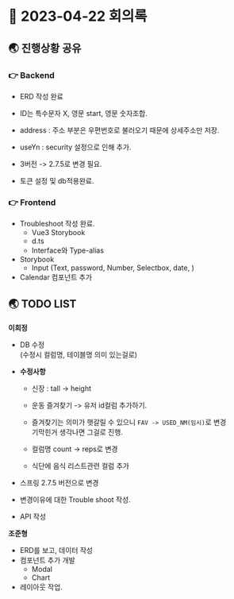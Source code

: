# 📑 2023-04-22 회의록

## 🌏 진행상황 공유

### 👉 Backend

- ERD 작성 완료

- ID는 특수문자 X, 영문 start, 영문 숫자조합.

- address : 주소 부분은 우편번호로 불러오기 때문에 상세주소만 저장.

- useYn : security 설정으로 인해 추가.

- 3버전 -> 2.7.5로 변경 필요.

- 토큰 설정 및 db적용완료.

  

### 👉 Frontend

- Troubleshoot 작성 완료.
  - Vue3 Storybook
  - d.ts
  - Interface와 Type-alias
- Storybook
  - Input (Text, password, Number, Selectbox, date, )
- Calendar 컴포넌트 추가



## 🌏 TODO LIST

**이희정**

- DB 수정<br/>(수정시 컬럼명, 테이블명 의미 있는걸로)

- **수정사항**

  * 신장 : tall -> height

  * 운동 즐겨찾기 -> 유저 id컬럼 추가하기.

  * 즐겨찾기는 의미가 햇갈릴 수 있으니 `FAV -> USED_NM(임시)`로 변경<br/>기막힌거 생각나면 그걸로 진행.

  * 컬럼명 count -> reps로 변경

  * 식단에 음식 리스트관련 컬럼 추가

- 스프링 2.7.5 버전으로 변경

- 변경이유에 대한 Trouble shoot 작성.

- API 작성



**조준형**

- ERD를 보고, 데이터 작성
- 컴포넌트 추가 개발
  - Modal
  - Chart
- 레이아웃 작업.